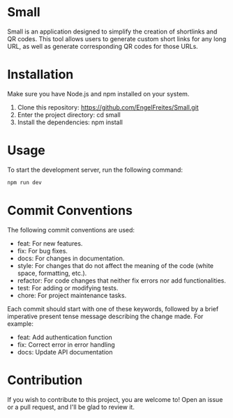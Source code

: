 
# Small
Small is an application designed to simplify the creation of shortlinks and QR codes. This tool allows users to generate custom short links for any long URL, as well as generate corresponding QR codes for those URLs.

# Installation
Make sure you have Node.js and npm installed on your system.

1. Clone this repository: https://github.com/EngelFreites/Small.git
2. Enter the project directory: cd small
3. Install the dependencies: npm install

# Usage
To start the development server, run the following command:

```bash
npm run dev
```
# Commit Conventions

The following commit conventions are used:

- feat: For new features.
- fix: For bug fixes.
- docs: For changes in documentation.
- style: For changes that do not affect the meaning of the code (white space, formatting, etc.).
- refactor: For code changes that neither fix errors nor add functionalities.
- test: For adding or modifying tests.
- chore: For project maintenance tasks.

Each commit should start with one of these keywords, followed by a brief imperative present tense message describing the change made. For example:

- feat: Add authentication function
- fix: Correct error in error handling
- docs: Update API documentation

# Contribution

If you wish to contribute to this project, you are welcome to! Open an issue or a pull request, and I'll be glad to review it.